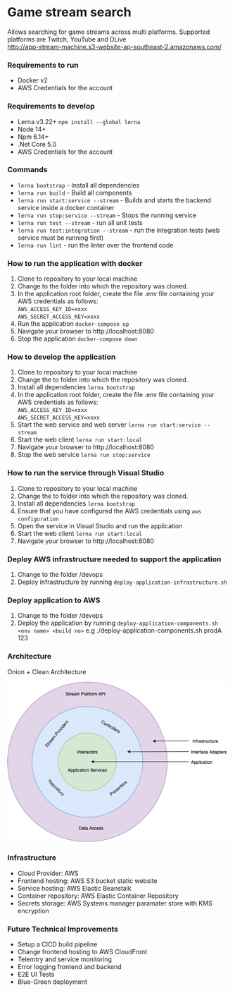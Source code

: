 # Game stream search
Allows searching for game streams across multi platforms.  Supported platforms are Twitch, YouTube and DLive  
http://app-stream-machine.s3-website-ap-southeast-2.amazonaws.com/

### Requirements to run
* Docker v2
* AWS Credentials for the account

### Requirements to develop
* Lerna v3.22+ `npm install --global lerna`
* Node 14+
* Npm 6.14+
* .Net Core 5.0
* AWS Credentials for the account

### Commands
* `lerna bootstrap` - Install all dependencies
* `lerna run build` - Build all components
* `lerna run start:service --stream` - Builds and starts the backend service inside a docker container
* `lerna run stop:service --stream` - Stops the running service
* `lerna run test --stream` - run all unit tests
* `lerna run test:integration --stream` - run the integration tests (web service must be running first)
* `lerna run lint` - run the linter over the frontend code

### How to run the application with docker
1. Clone to repository to your local machine
2. Change to the folder into which the repository was cloned.
3. In the application root folder, create the file .env file containing your AWS credentials as follows:  
     `AWS_ACCESS_KEY_ID=xxxx`  
     `AWS_SECRET_ACCESS_KEY=xxxx`
4. Run the application `docker-compose up`
5. Navigate your browser to http://localhost:8080
6. Stop the application `docker-compose down`

### How to develop the application
1. Clone to repository to your local machine
2. Change the to folder into which the repository was cloned.
3. Install all dependencies `lerna bootstrap`
4. In the application root folder, create the file .env file containing your AWS credentials as follows:  
     `AWS_ACCESS_KEY_ID=xxxx`  
     `AWS_SECRET_ACCESS_KEY=xxxx`
5. Start the web service and web server `lerna run start:service --stream`
6. Start the web client `lerna run start:local`
7. Navigate your browser to http://localhost:8080
8. Stop the web service `lerna run stop:service`

### How to run the service through Visual Studio
1. Clone to repository to your local machine
2. Change the to folder into which the repository was cloned.
3. Install all dependencies `lerna bootstrap`
4. Ensure that you have configured the AWS credentials using `aws configuration`
5. Open the service in Visual Studio and run the application
6. Start the web client `lerna run start:local`
7. Navigate your browser to http://localhost:8080

### Deploy AWS infrastructure needed to support the application
1. Change to the folder /devops
2. Deploy infrastructure by running ```deploy-application-infrastructure.sh```

### Deploy application to AWS
1. Change to the folder /devops
2. Deploy the application by running ```deploy-application-components.sh <env name> <build no>``` e.g ./deploy-application-components.sh prodA 123

### Architecture
Onion + Clean Architecture

![alt text](https://github.com/kerryconvery/game-stream-search/blob/master/documentation/Game-Stream-Search-Architecture.png?raw=true)

### Infrastructure
* Cloud Provider: AWS
* Frontend hosting: AWS S3 bucket static website
* Service hosting: AWS Elastic Beanstalk
* Container repository: AWS Elastic Container Repository
* Secrets storage: AWS Systems manager paramater store with KMS encryption

### Future Technical Improvements
* Setup a CICD build pipeline
* Change frontend hosting to AWS CloudFront
* Telemtry and service monitoring
* Error logging frontend and backend
* E2E UI Tests
* Blue-Green deployment

